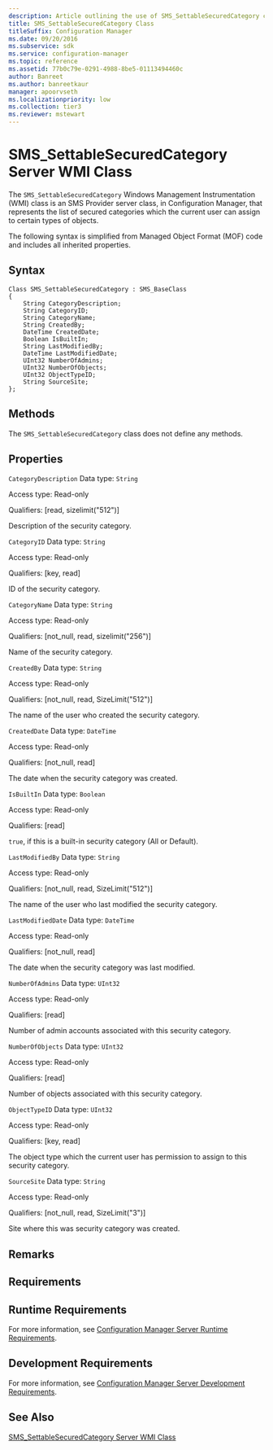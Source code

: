 ```yaml
---
description: Article outlining the use of SMS_SettableSecuredCategory class to assign secured categories to select objects.
title: SMS_SettableSecuredCategory Class
titleSuffix: Configuration Manager
ms.date: 09/20/2016
ms.subservice: sdk
ms.service: configuration-manager
ms.topic: reference
ms.assetid: 77b0c79e-0291-4988-8be5-01113494460c
author: Banreet
ms.author: banreetkaur
manager: apoorvseth
ms.localizationpriority: low
ms.collection: tier3
ms.reviewer: mstewart
---
```

# SMS_SettableSecuredCategory Server WMI Class
The `SMS_SettableSecuredCategory` Windows Management Instrumentation (WMI) class is an SMS Provider server class, in Configuration Manager, that represents the list of secured categories which the current user can assign to certain types of objects.

 The following syntax is simplified from Managed Object Format (MOF) code and includes all inherited properties.

## Syntax

```
Class SMS_SettableSecuredCategory : SMS_BaseClass
{
    String CategoryDescription;
    String CategoryID;
    String CategoryName;
    String CreatedBy;
    DateTime CreatedDate;
    Boolean IsBuiltIn;
    String LastModifiedBy;
    DateTime LastModifiedDate;
    UInt32 NumberOfAdmins;
    UInt32 NumberOfObjects;
    UInt32 ObjectTypeID;
    String SourceSite;
};
```

## Methods
 The `SMS_SettableSecuredCategory` class does not define any methods.

## Properties
 `CategoryDescription`
 Data type: `String`

 Access type: Read-only

 Qualifiers: [read, sizelimit("512")]

 Description of the security category.

 `CategoryID`
 Data type: `String`

 Access type: Read-only

 Qualifiers: [key, read]

 ID of the security category.

 `CategoryName`
 Data type: `String`

 Access type: Read-only

 Qualifiers: [not_null, read, sizelimit("256")]

 Name of the security category.

 `CreatedBy`
 Data type: `String`

 Access type: Read-only

 Qualifiers: [not_null, read, SizeLimit("512")]

 The name of the user who created the security category.

 `CreatedDate`
 Data type: `DateTime`

 Access type: Read-only

 Qualifiers: [not_null, read]

 The date when the security category was created.

 `IsBuiltIn`
 Data type: `Boolean`

 Access type: Read-only

 Qualifiers: [read]

 `true`, if this is a built-in security category (All or Default).

 `LastModifiedBy`
 Data type: `String`

 Access type: Read-only

 Qualifiers: [not_null, read, SizeLimit("512")]

 The name of the user who last modified the security category.

 `LastModifiedDate`
 Data type: `DateTime`

 Access type: Read-only

 Qualifiers: [not_null, read]

 The date when the security category was last modified.

 `NumberOfAdmins`
 Data type: `UInt32`

 Access type: Read-only

 Qualifiers: [read]

 Number of admin accounts associated with this security category.

 `NumberOfObjects`
 Data type: `UInt32`

 Access type: Read-only

 Qualifiers: [read]

 Number of objects associated with this security category.

 `ObjectTypeID`
 Data type: `UInt32`

 Access type: Read-only

 Qualifiers: [key, read]

 The object type which the current user has permission to assign to this security category.

 `SourceSite`
 Data type: `String`

 Access type: Read-only

 Qualifiers: [not_null, read, SizeLimit("3")]

 Site where this was security category was created.

## Remarks

## Requirements

## Runtime Requirements
 For more information, see [Configuration Manager Server Runtime Requirements](../../../../../develop/core/reqs/server-runtime-requirements.md).

## Development Requirements
 For more information, see [Configuration Manager Server Development Requirements](../../../../../develop/core/reqs/server-development-requirements.md).

## See Also
 [SMS_SettableSecuredCategory Server WMI Class](../../../../../develop/reference/core/servers/configure/sms_settablesecuredcategory-server-wmi-class.md)
